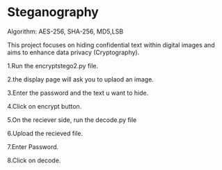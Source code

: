 # Steganography

Algorithm: AES-256, SHA-256, MD5,LSB

This project focuses on hiding confidential text within digital images and aims to enhance data privacy (Cryptography).

1.Run the encryptstego2.py file.

2.the display page will ask you to uplaod an image.

3.Enter the password and the text u want to hide.

4.Click on encrypt button.

5.On the reciever side, run the decode.py file

6.Upload the recieved file.

7.Enter Password.

8.Click on decode.
